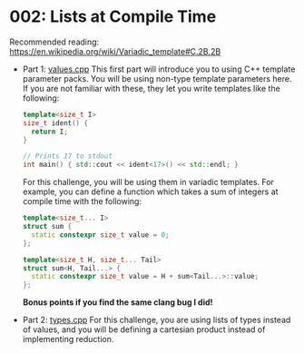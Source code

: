 # 002: Lists at Compile Time

Recommended reading: https://en.wikipedia.org/wiki/Variadic_template#C.2B.2B

* Part 1: [values.cpp](https://github.com/grenewode/grenewodes_programming_puzzlers/blob/master/002/challenges/values.cpp)
  This first part will introduce you to using C++ template parameter packs. You will be using non-type template parameters here. If you are not familiar with these, they let you write templates like the following:
  ```c++
  template<size_t I>
  size_t ident() {
    return I;
  }

  // Prints 17 to stdout
  int main() { std::cout << ident<17>() << std::endl; }
  ```

  For this challenge, you will be using them in variadic templates. For example, you can define a function which takes a sum of integers at compile time with the following:
  ```c++
  template<size_t... I>
  struct sum {
    static constexpr size_t value = 0;
  };

  template<size_t H, size_t... Tail>
  struct sum<H, Tail...> {
    static constexpr size_t value = H + sum<Tail...>::value;
  };
  ```
  **Bonus points if you find the same clang bug I did!**
* Part 2: [types.cpp](https://github.com/grenewode/grenewodes_programming_puzzlers/blob/master/002/challenges/types.cpp)
  For this challenge, you are using lists of types instead of values, and you will be defining a cartesian product instead of implementing reduction.

